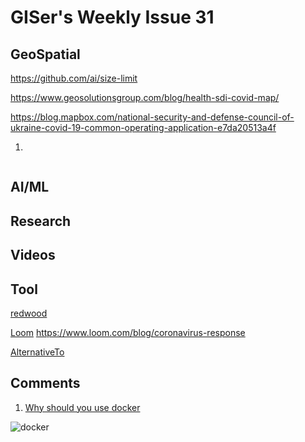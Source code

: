 # GISer's Weekly Issue 31

## GeoSpatial

https://github.com/ai/size-limit

https://www.geosolutionsgroup.com/blog/health-sdi-covid-map/

https://blog.mapbox.com/national-security-and-defense-council-of-ukraine-covid-19-common-operating-application-e7da20513a4f

1. []()

![]()

## AI/ML

## Research

## Videos

## Tool

[redwood](https://github.com/redwoodjs/redwood)

[Loom](https://www.loom.com/) https://www.loom.com/blog/coronavirus-response

[AlternativeTo](https://alternativeto.net/)

## Comments

1. [Why should you use docker](https://towardsdatascience.com/how-docker-can-help-you-become-a-more-effective-data-scientist-7fc048ef91d5)

![docker](https://miro.medium.com/max/2652/1*JAJ910fg52ODIRZjHXASBQ.png)
